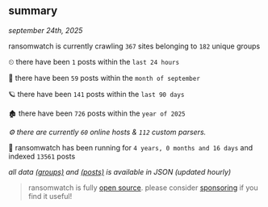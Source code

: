
## summary
_september 24th, 2025_

ransomwatch is currently crawling `367` sites belonging to `182` unique groups

⏲ there have been `1` posts within the `last 24 hours`

🦈 there have been `59` posts within the `month of september`

🪐 there have been `141` posts within the `last 90 days`

🏚 there have been `726` posts within the `year of 2025`

_⚙️ there are currently `60` online hosts & `112` custom parsers._

🦕 ransomwatch has been running for `4 years, 0 months and 16 days` and indexed `13561` posts

_all data  [(groups)](http://ransomwhat.telemetry.ltd/groups) and [(posts)](http://ransomwhat.telemetry.ltd/posts) is available in JSON (updated hourly)_

> ransomwatch is fully [open source](https://github.com/joshhighet/ransomwatch#ransomwatch--). please consider [sponsoring](https://github.com/sponsors/joshhighet) if you find it useful!
